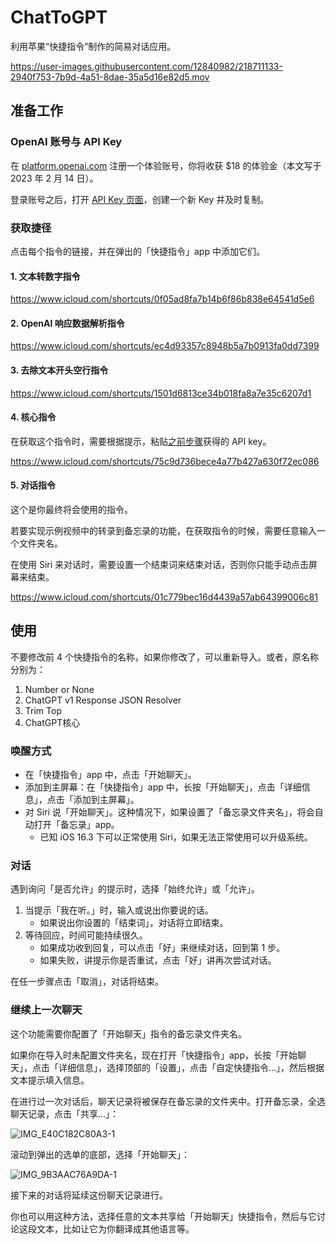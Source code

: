 # ChatToGPT

利用苹果“快捷指令”制作的简易对话应用。

https://user-images.githubusercontent.com/12840982/218711133-2940f753-7b9d-4a51-8dae-35a5d16e82d5.mov



## 准备工作

### OpenAI 账号与 API Key

在 [platform.openai.com](https://platform.openai.com) 注册一个体验账号，你将收获 $18 的体验金（本文写于 2023 年 2 月 14 日）。

登录账号之后，打开 [API Key 页面](https://platform.openai.com/account/api-keys)，创建一个新 Key 并及时复制。

### 获取捷径

点击每个指令的链接，并在弹出的「快捷指令」app 中添加它们。

#### 1. 文本转数字指令

https://www.icloud.com/shortcuts/0f05ad8fa7b14b6f86b838e64541d5e6


#### 2. OpenAI 响应数据解析指令

https://www.icloud.com/shortcuts/ec4d93357c8948b5a7b0913fa0dd7399

#### 3. 去除文本开头空行指令

https://www.icloud.com/shortcuts/1501d6813ce34b018fa8a7e35c6207d1

#### 4. 核心指令

在获取这个指令时，需要根据提示，粘贴[之前步骤](https://github.com/EdgarDegas/ChatToGPT/edit/main/README.md#openai-账号与-api-key)获得的 API key。

https://www.icloud.com/shortcuts/75c9d736bece4a77b427a630f72ec086


#### 5. 对话指令

这个是你最终将会使用的指令。

若要实现示例视频中的转录到备忘录的功能，在获取指令的时候，需要任意输入一个文件夹名。

在使用 Siri 来对话时，需要设置一个结束词来结束对话，否则你只能手动点击屏幕来结束。

https://www.icloud.com/shortcuts/01c779bec16d4439a57ab64399006c81



## 使用

不要修改前 4 个快捷指令的名称，如果你修改了，可以重新导入。或者，原名称分别为：

1. Number or None
2. ChatGPT v1 Response JSON Resolver
3. Trim Top
4. ChatGPT核心



### 唤醒方式

- 在「快捷指令」app 中，点击「开始聊天」。
- 添加到主屏幕：在「快捷指令」app 中，长按「开始聊天」，点击「详细信息」，点击「添加到主屏幕」。
- 对 Siri 说「开始聊天」。这种情况下，如果设置了「备忘录文件夹名」，将会自动打开「备忘录」app。
    - 已知 iOS 16.3 下可以正常使用 Siri，如果无法正常使用可以升级系统。



### 对话

遇到询问「是否允许」的提示时，选择「始终允许」或「允许」。

1. 当提示「我在听。」时，输入或说出你要说的话。
    - 如果说出你设置的「结束词」，对话将立即结束。
2. 等待回应，时间可能持续很久。
    - 如果成功收到回复，可以点击「好」来继续对话，回到第 1 步。
    - 如果失败，讲提示你是否重试，点击「好」讲再次尝试对话。

在任一步骤点击「取消」，对话将结束。



### 继续上一次聊天

这个功能需要你配置了「开始聊天」指令的备忘录文件夹名。

如果你在导入时未配置文件夹名，现在打开「快捷指令」app，长按「开始聊天」，点击「详细信息」，选择顶部的「设置」，点击「自定快捷指令...」，然后根据文本提示填入信息。



在进行过一次对话后，聊天记录将被保存在备忘录的文件夹中。打开备忘录，全选聊天记录，点击「共享...」：

![IMG_E40C182C80A3-1](https://user-images.githubusercontent.com/12840982/218717717-f2e97310-e340-4ef2-b6ed-ba9569066a9d.jpeg)


滚动到弹出的选单的底部，选择「开始聊天」：

![IMG_9B3AAC76A9DA-1](https://user-images.githubusercontent.com/12840982/218717684-da91ff54-aebd-4561-9269-46c2de27b505.jpeg)


接下来的对话将延续这份聊天记录进行。


你也可以用这种方法，选择任意的文本共享给「开始聊天」快捷指令，然后与它讨论这段文本，比如让它为你翻译成其他语言等。
